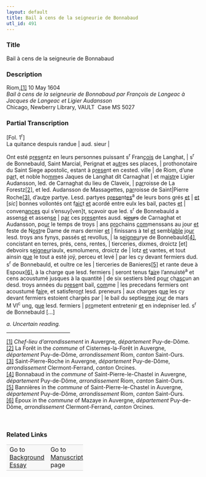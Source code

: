 ```yaml
---  
layout: default  
title: Bail à cens de la seigneurie de Bonnabaud  
utl_id: 491
---
```


### Title

Bail à cens de la seigneurie de Bonnabaud

### Description

<p>Riom,<a href="#_ftn1" name="_ftnref1" title="" id="_ftnref1">[1]</a> 10 May 1604<br /><em>Bail à cens de la seigneurie de Bonnabaud par François de Langeac à Jacques de Langeac et Ligier Audansson</em><br />
Chicago, Newberry Library, VAULT  Case MS 5027</p>



### Partial Transcription

<p>[Fol. 1<sup>r</sup>]<br />
La quitance despuis randue | aud. sieur |</p>
<p>Ont esté p<u>rese</u>ntz en leurs personnes puissant s<sup>r</sup> Fran<u>çois</u> de Langhat, | s<sup>r</sup> de Bonnebauld, Saint Marcial, Perignat et a<u>utr</u>es ses places, | prothonotaire du Saint Siege apostolic, estant à p<u>rese</u>nt en cested. ville | de Riom, d’une p<u>ar</u>t, et noble ho<u>mm</u>es Jaques de Langhat dit Carnaghat | et m<u>aistr</u>e Ligier Audansson, led. de Carnaghat du lieu de Claveix, | p<u>ar</u>roisse de La Forestz<a href="#_ftn2" name="_ftnref2" title="" id="_ftnref2">[2]</a>, et led. Audansson de Massagettes, p<u>ar</u>roisse de Saint|Pierre Roche<a href="#_ftn3" name="_ftnref3" title="" id="_ftnref3">[3]</a>, d’au<u>tr</u>e partye. Lesd. partyes p<u>rese</u>nt<u>es</u><sup>a</sup> de leurs bons grés <u>et</u> | <u>et</u> [<em>sic</em>] bonnes vollontés ont f<u>aic</u>t <u>et</u> acordé entre eulx les bail, pactes <u>et</u> | conven<u>ances</u> qui s’ensuy[ven]t, sçavoir que led. s<sup>r</sup> de Bonnebauld a assen<u>sé</u> et assen<u>se</u> | p<u>ar</u> ces p<u>rese</u>ntes ausd. <s>s<u>ieu</u>rs</s> de Carnaghat et Audansson, po<u>ur</u> le temps de troys | ans p<u>ro</u>chains <u>com</u>menssans au jour <u>et</u> feste de N<u>ost</u>re Dame de mars dernier <u>et</u> | finissans à tel <u>et</u> sembl<u>able</u> jo<u>ur</u> lesd. troys ans fynys, passés <u>et</u> revollus, | la s<u>eigneu</u>rye de Bonnebauld<a href="#_ftn4" name="_ftnref4" title="" id="_ftnref4">[4]</a>, concistant en terres, prés, cens, rentes, | tierceries, dixmes, droictz [et] debvoirs s<u>eigneu</u>riaulx, esmolumens, droictz de | lotz <u>et</u> vantes, et tout ainsin q<u>ue</u> le tout a esté joÿ, perceu et levé | par les cy devant fermiers dud. s<sup>r</sup> de Bonnebauld, et oultre ce les | tierceries de Banieres<a href="#_ftn5" name="_ftnref5" title="" id="_ftnref5">[5]</a> et rante deue à Espoux<a href="#_ftn6" name="_ftnref6" title="" id="_ftnref6">[6]</a>, à la charge que lesd. fermiers | seront tenus f<u>air</u>e l’annuisté<sup>a</sup> et cens acoustumé jusques à la quantité | de six sestiers bled po<u>ur</u> ch<u>asc</u>un an desd. troys années du p<u>rese</u>nt bail, <u>com</u>me | les precedans fermiers ont acoustumé f<u>air</u>e, et satisfero<u>n</u>t lesd. preneurs | aux charges q<u>ue</u> les cy devant fermiers estoient chargés par | le bail du septie<u>sme</u> jo<u>ur</u> de mars M VI<sup>c</sup> ung, q<u>ue</u> lesd. fermiers | p<u>ro</u>metent entretenir <u>et</u> en indepniser led. s<sup>r</sup> de Bonnebauld […]</p>
<p align="left"><em>a. Uncertain reading.</em></p>
<div>
<hr align="left" size="1" width="33%" /><div id="ftn1"><a href="#_ftnref1" name="_ftn1" title="" id="_ftn1">[1]</a> <em>C</em><em>hef-lieu d’arrondissement</em> in Auvergne, <em>département </em>Puy-de-Dôme.</div>
<div id="ftn2"><a href="#_ftnref2" name="_ftn2" title="" id="_ftn2">[2]</a> La Forêt in the <em>commune</em> of Cisternes-la-Forêt in Auvergne, <em>département</em> Puy-de-Dôme, <em>arrondissement</em> Riom, <em>canton</em> Saint-Ours.</div>
<div id="ftn3"><a href="#_ftnref3" name="_ftn3" title="" id="_ftn3">[3]</a> Saint-Pierre-Roche in Auvergne, <em>département</em> Puy-de-Dôme, <em>arrondissement</em> Clermont-Ferrand, <em>canton</em> Orcines.</div>
<div id="ftn4"><a href="#_ftnref4" name="_ftn4" title="" id="_ftn4">[4]</a> Bonnabaud in the <em>commune</em> of Saint-Pierre-le-Chastel in Auvergne, <em>département</em> Puy-de-Dôme, <em>arrondissement</em> Riom, <em>canton</em> Saint-Ours.</div>
<div id="ftn5"><a href="#_ftnref5" name="_ftn5" title="" id="_ftn5">[5]</a> Bannières in the <em>commune</em> of Saint-Pierre-le-Chastel in Auvergne, <em>département</em> Puy-de-Dôme, <em>arrondissement</em> Riom, <em>canton</em> Saint-Ours.</div>
<div id="ftn6"><a href="#_ftnref6" name="_ftn6" title="" id="_ftn6">[6]</a> Époux in the <em>commune</em> of Mazaye in Auvergne, <em>département</em> Puy-de-Dôme, <em>arrondissement</em> Clermont-Ferrand, <em>canton</em> Orcines.</div>
</div>
<p align="left"> </p>


### Related Links

<table border="0.5" cellpadding="1" cellspacing="1" style="width: 200px; background-color:#F8F8F8;">
    <tbody style="border-color:#ccc">
        <tr style="border-color:#ccc">
            <td>Go to <a href="https://french.newberry.t-pen.org/essay/491" target="_blank">Background Essay</a></td>
            <td>Go to <a href="https://french.newberry.t-pen.org/www/record.html?id=491" target="_blank">Manuscript</a> page</td>
        </tr>
    </tbody>
</table>
